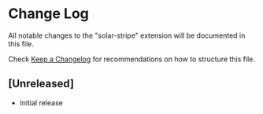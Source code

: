 # Change Log
All notable changes to the "solar-stripe" extension will be documented in this file.

Check [Keep a Changelog](http://keepachangelog.com/) for recommendations on how to structure this file.

## [Unreleased]
- Initial release
